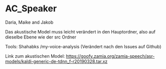 # AC_Speaker
Daria, Maike and Jakob

Das akustische Model muss leicht verändert in den Hauptordner, also auf dieselbe Ebene wie der src Ordner


Tools:
 Shahabks /my-voice-analysis   (Verändert nach den Issues auf Github)
 

Link zum akustischen Model: https://goofy.zamia.org/zamia-speech/asr-models/kaldi-generic-de-tdnn_f-r20190328.tar.xz
